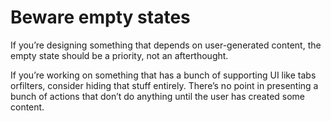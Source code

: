 # Beware empty states

If you’re designing something that depends on user-generated content, the empty state should be a priority, not an afterthought.

If you’re working on something that has a bunch of supporting UI like tabs orfilters, consider hiding that stuff entirely. There’s no point in presenting a bunch of actions that don’t do anything until the user has created some content.